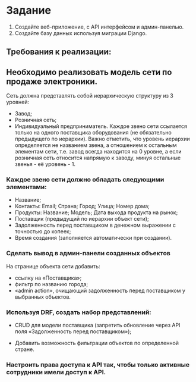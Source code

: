 # Задание
1. Создайте веб-приложение, с API интерфейсом и админ-панелью.
2. Создайте базу данных используя миграции Django.
## Требования к реализации:

## Необходимо реализовать модель сети по продаже электроники.
Сеть должна представлять собой иерархическую структуру из 3 уровней:

- Завод;
- Розничная сеть;
- Индивидуальный предприниматель.
Каждое звено сети ссылается только на одного поставщика оборудования (не обязательно предыдущего по иерархии). Важно отметить, что уровень иерархии определяется не названием звена, а отношением к остальным элементам сети, т.е. завод всегда находится на 0 уровне, а если розничная сеть относится напрямую к заводу, минуя остальные звенья - её уровень - 1.

### Каждое звено сети должно обладать следующими элементами:
- Название;
- Контакты:
Email;
Страна;
Город;
Улица;
Номер дома;
- Продукты:
Название;
Модель;
Дата выхода продукта на рынок;
- Поставщик (предыдущий по иерархии объект сети);
- Задолженность перед поставщиком в денежном выражении с точностью до копеек;
- Время создания (заполняется автоматически при создании).
### Сделать вывод в админ-панели созданных объектов
На странице объекта сети добавить:

- ссылку на «Поставщика»;
- фильтр по названию города;
- «admin action», очищающий задолженность перед поставщиком у выбранных объектов.
### Используя DRF, создать набор представлений:
- CRUD для модели поставщика (запретить обновление через API поля «Задолженность перед поставщиком»);

- Добавить возможность фильтрации объектов по определенной стране.

### Настроить права доступа к API так, чтобы только активные сотрудники имели доступ к API.
